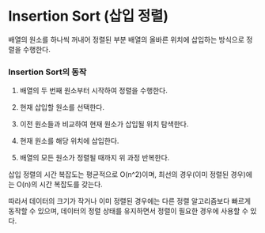 # Insertion Sort (삽입 정렬)

배열의 원소를 하나씩 꺼내어 정렬된 부분 배열의 올바른 위치에 삽입하는 방식으로 정렬을 수행한다.

### Insertion Sort의 동작

1. 배열의 두 번째 원소부터 시작하여 정렬을 수행한다.

2. 현재 삽입할 원소를 선택한다.

3. 이전 원소들과 비교하여 현재 원소가 삽입될 위치 탐색한다.

4. 현재 원소를 해당 위치에 삽입한다.

5. 배열의 모든 원소가 정렬될 때까지 위 과정 반복한다.

삽입 정렬의 시간 복잡도는 평균적으로 O(n^2)이며, 최선의 경우(이미 정렬된 경우)에는 O(n)의 시간 복잡도를 갖는다.

따라서 데이터의 크기가 작거나 이미 정렬된 경우에는 다른 정렬 알고리즘보다 빠르게 동작할 수 있으며, 데이터의 정렬 상태를 유지하면서 정렬이 필요한 경우에 사용할 수 있다.
